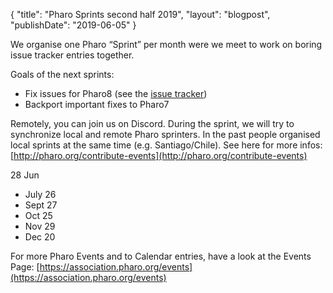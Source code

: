 {
"title": "Pharo Sprints second half 2019",
"layout": "blogpost",
"publishDate": "2019-06-05"
}

We organise one Pharo “Sprint” per month were we meet to work on boring issue tracker entries together.

Goals of the next sprints:

- Fix issues for Pharo8 \(see the [issue tracker](https://github.com/pharo-project/pharo/issues)\)
- Backport important fixes to Pharo7


Remotely, you can join us on Discord. During the sprint, we will try to synchronize local and remote Pharo sprinters. In the past people organised local sprints at the same time \(e.g. Santiago/Chile\). See here for more infos: [http://pharo.org/contribute-events](http://pharo.org/contribute-events)

28 Jun 
- July 26 
- Sept 27 
- Oct 25 
- Nov 29 
- Dec 20 


For more Pharo Events and to Calendar entries, have a look at the Events Page: [https://association.pharo.org/events](https://association.pharo.org/events)

